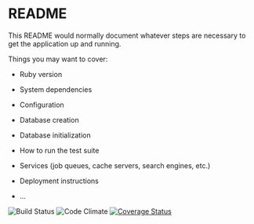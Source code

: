 # README

This README would normally document whatever steps are necessary to get the
application up and running.

Things you may want to cover:

* Ruby version

* System dependencies

* Configuration

* Database creation

* Database initialization

* How to run the test suite

* Services (job queues, cache servers, search engines, etc.)

* Deployment instructions

* ...

![Build Status](https://codeship.com/projects/67535ed0-7e22-0135-f0f8-2a3df06251bf/status?branch=master)
![Code Climate](https://codeclimate.com/github/oofstar/cutie_space.png)
[![Coverage Status](https://coveralls.io/repos/github/oofstar/cutie_space/badge.svg)](https://coveralls.io/github/oofstar/cutie_space)
